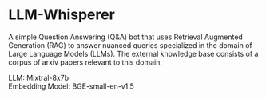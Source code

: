 # LLM-Whisperer

A simple Question Answering (Q&A) bot that uses Retrieval Augmented Generation (RAG) to answer nuanced queries specialized in the domain of Large Language Models (LLMs). The external knowledge base consists of a corpus of arxiv papers relevant to this domain.

LLM: Mixtral-8x7b  
Embedding Model: BGE-small-en-v1.5
